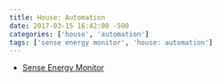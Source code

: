 ```yaml
---
title: House: Automation
date: 2017-03-15 16:42:00 -500
categories: ['house', 'automation']
tags: ['sense energy monitor', 'house: automation']
---
```


-   [Sense Energy Monitor](https://sense.com)
